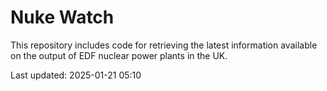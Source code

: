 # Nuke Watch

This repository includes code for retrieving the latest information available on the output of EDF nuclear power plants in the UK.

Last updated: 2025-01-21 05:10